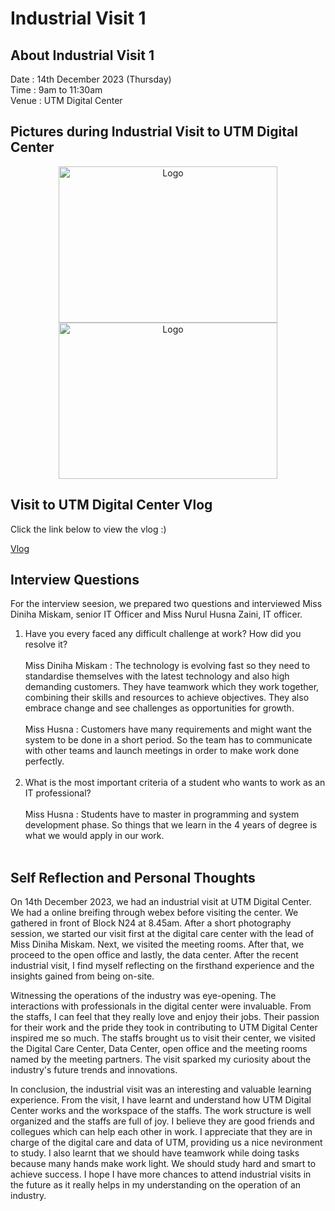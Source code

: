 # Industrial Visit 1
<h2> About Industrial Visit 1 </h2>
Date  : 14th December 2023 (Thursday) </br>
Time  : 9am to 11:30am </br>
Venue : UTM Digital Center </br>

<h2> Pictures during Industrial Visit to UTM Digital Center</h2>
<p align="center">
    <img src="https://github.com/xinydd/IndustrialVisit1/assets/147911566/c99b7240-0319-435e-a3fe-e7b024010470" alt="Logo" width="350" height="250">
    <img src="https://github.com/xinydd/IndustrialVisit1/assets/147911566/6409df3f-3da6-4ad6-93a4-da36732c5dff" alt="Logo" width="350" height="250">
</p>

<h2>Visit to UTM Digital Center Vlog</h2>
Click the link below to view the vlog :)

<a href="https://drive.google.com/file/d/1pVrzR8Jw5Uyrr28ah_kWNXQEUPwK0Yvm/view?usp=sharing"> Vlog </a>

<h2>Interview Questions</h2>

For the interview seesion, we prepared two questions and interviewed Miss Diniha Miskam, senior IT Officer and Miss Nurul Husna Zaini, IT officer.

1. Have you every faced any difficult challenge at work? How did you resolve it? </br></br>
   Miss Diniha Miskam : The technology is evolving fast so they need to standardise themselves with the latest technology and also high demanding customers. They have teamwork which they work together, combining their skills and resources to achieve objectives. They also embrace change and see challenges as opportunities for growth.</br></br>
   Miss Husna : Customers have many requirements and might want the system to be done in a short period. So the team has to communicate with other teams and launch meetings   in order to make work done perfectly. </br></br>
2. What is the most important criteria of a student who wants to work as an IT professional?</br></br>
  Miss Husna : Students have to master in programming and system development phase. So things that we learn in the 4 years of degree is what we would apply in our work. </br></br>

<h2> Self Reflection and Personal Thoughts</h2>

On 14th December 2023, we had an industrial visit at UTM Digital Center. We had a online breifing through webex before visiting the center. We gathered in front of Block N24 at 8.45am. After a short photography session, we started our visit first at the digital care center with the lead of Miss Diniha Miskam. Next, we visited the meeting rooms. After that, we proceed to the open office and lastly, the data center. After the recent industrial visit, I find myself reflecting on the firsthand experience and the insights gained from being on-site.

Witnessing the operations of the industry was eye-opening. The interactions with professionals in the digital center were invaluable. From the staffs, I can feel that they really love and enjoy their jobs. Their passion for their work and the pride they took in contributing to UTM Digital Center inspired me so much. The staffs brought us to visit their center, we visited the Digital Care Center, Data Center, open office and the meeting rooms named by the meeting partners. The visit sparked my curiosity about the industry's future trends and innovations. 

In conclusion, the industrial visit was an interesting and valuable learning experience.  From the visit, I have learnt and understand how UTM Digital Center works and the workspace of the staffs. The work structure is well organized and the staffs are full of joy. I believe they are good friends and collegues which can help each other in work. I appreciate that they are in charge of the digital care and data of UTM, providing us a nice nevironment to study. I also learnt that we should have teamwork while doing tasks because many hands make work light. We should study hard and smart to achieve success. I hope I have more chances to attend industrial visits in the future as it really helps in my understanding on the operation of an industry.

